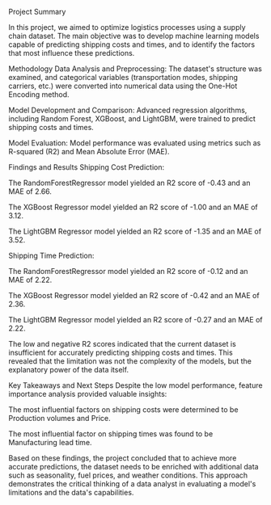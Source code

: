 Project Summary

In this project, we aimed to optimize logistics processes using a supply chain dataset. The main objective was to develop machine learning models capable of predicting shipping costs and times, and to identify the factors that most influence these predictions.

Methodology
Data Analysis and Preprocessing: The dataset's structure was examined, and categorical variables (transportation modes, shipping carriers, etc.) were converted into numerical data using the One-Hot Encoding method.

Model Development and Comparison: Advanced regression algorithms, including Random Forest, XGBoost, and LightGBM, were trained to predict shipping costs and times.

Model Evaluation: Model performance was evaluated using metrics such as R-squared (R2) and Mean Absolute Error (MAE).

Findings and Results
Shipping Cost Prediction:

The RandomForestRegressor model yielded an R2 score of -0.43 and an MAE of 2.66.

The XGBoost Regressor model yielded an R2 score of -1.00 and an MAE of 3.12.

The LightGBM Regressor model yielded an R2 score of -1.35 and an MAE of 3.52.

Shipping Time Prediction:

The RandomForestRegressor model yielded an R2 score of -0.12 and an MAE of 2.22.

The XGBoost Regressor model yielded an R2 score of -0.42 and an MAE of 2.36.

The LightGBM Regressor model yielded an R2 score of -0.27 and an MAE of 2.22.

The low and negative R2 scores indicated that the current dataset is insufficient for accurately predicting shipping costs and times. This revealed that the limitation was not the complexity of the models, but the explanatory power of the data itself.

Key Takeaways and Next Steps
Despite the low model performance, feature importance analysis provided valuable insights:

The most influential factors on shipping costs were determined to be Production volumes and Price.

The most influential factor on shipping times was found to be Manufacturing lead time.

Based on these findings, the project concluded that to achieve more accurate predictions, the dataset needs to be enriched with additional data such as seasonality, fuel prices, and weather conditions. This approach demonstrates the critical thinking of a data analyst in evaluating a model's limitations and the data's capabilities.
